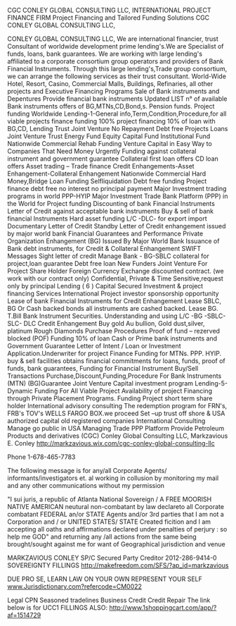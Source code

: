 CGC CONLEY GLOBAL CONSULTING LLC,
INTERNATIONAL PROJECT FINANCE FIRM
Project Financing and Tailored Funding Solutions
CGC CONLEY GLOBAL CONSULTING LLC,

CONLEY GLOBAL CONSULTING LLC, We are international financier, trust Consultant of worldwide development prime lending's.We are Specialist of funds, loans, bank guarantees. We are working with large lending's affiliated to a corporate consortium group operators and providers of Bank Financial Instruments. Through this large lending's,Trade group consortium, we can arrange the following services as their trust consultant.
World-Wide Hotel, Resort, Casino, Commercial Malls, Buildings, Refinaries, all other projects and Executive Financing Programs
Sale of Bank instruments and Depentures
Provide financial bank instruments
Updated LIST n° of available Bank instruments offers of BG,MTNs,CD,Bond,s.
Pension funds.
Project funding Worldwide
Lending-1-General info,Term,Condition,Procedure,for all viable projects finance funding
100% project financing 10% of loan with BG,CD,
Lending Trust
Joint Venture No Repayment Debt free Projects Loans
Joint Venture Trust
Energy Fund
Equity Capital Fund
Institutional Fund
Nationwide Commercial Rehab Funding
Venture Capital in Easy Way to Companies That Need Money Urgently
Funding against collateral instrument and government guarantee
Collateral first loan offers
CD loan offers
Asset trading – Trade finance
Credit Enhangements-Asset Enhangement-Collateral Enhangement
Nationwide Commercial Hard Money,Bridge Loan Funding
Selfliquidation Debt free funding
Project finance debt free no interest no principal payment
Major Investment trading programs in world PPP-HYIP
Major Investment Trade Bank Platform (PPP) in the World for Project funding
Discounting of bank Financial Instruments
Letter of Credit against acceptable bank instruments
Buy & sell of bank financial Instruments
Hard asset funding
L/C -DLC- for export import
Documentary Letter of Credit
Standby Letter of Credit enhangement issued by major world bank
Financial Guarantees and Performance
Private Organization Enhangement (BG) Issued By Major World Bank
Issuance of Bank debt instruments, for Credit & Collateral Enhangement
SWIFT Messages
Sight letter of credit
Manage Bank - BG-SBLC collateral for project,loan guarantee Debt free loan
New Funders Joint Venture For Project Share Holder
Foreign Currency Exchange discounted contract. (we work with our contract only)
Confidential, Private & Time Sensitive,request only by principal
Lending ( 6 ) Capital Secured Investment & project financing Services
International Project investor sponsorship opportunity
Lease of bank Financial Instruments for Credit Enhangement
Lease SBLC, BG Or Cash backed bonds all instruments are cashed backed.
Lease BG. T.Bill Bank Instrument Securities.
Understanding and using L/C -BG -SBLC-SLC- DLC Credit Enhangement
Buy gold Au bullion, Gold dust,silver, platinum
Rough Diamonds Purchase Procedures
Proof of fund – rezerved blocked (POF)
Funding 10% of loan Cash or Prime bank instruments and Government Guarantee
Letter of Intent / Loan or Investment Application.Underwriter for project Finance
Funding for MTNs. PPP. HYIP. buy & sell facilities
obtains financial commitments for loans, funds, proof of funds, bank guarantees,
Funding for Financial Instrument Buy/Sell Transactions
Purchase,Discount,Funding,Procedure For Bank Instruments (MTN) (BG)Guarantee
Joint Venture Capital investment program
Lending-5-Dynamic Funding For All Viable Project
Availability of project Financing through Private Placement Programs.
Funding Project short term share holder
International advisory consulting
The redemption program for FRN's, FRB's TOV's WELLS FARGO BOX.we proceed
Set –up trust off shore & USA authorized capital old registered companies
International Consulting
Manage go public in USA
Managing Trade PPP Platform
Provide Petroleum Products and derivatives
(CGC) Conley Global Consulting LLC, Markzavious E. Conley
http://markzavious.wix.com/cgc-conley-global-consulting-llc

Phone 1-678-465-7783
 
The following message is for any/all Corporate Agents/ informants/investigators et. al working in collusion by monitoring my mail and any other communications without my permission

"I sui juris, a republic of Atlanta National Sovereign / A FREE MOORISH NATIVE AMERICAN neutural non-combatant by law declareto all Corporate combatant FEDERAL an/or STATE Agents and/or 3rd parties that I am not a Corporation and / or UNITED STATES/ STATE Created ficition and I am accepting all oaths and affirmations declared under penalties of perjury : so help me GOD" and returning any /all actions from the same being brought/sought against me for want of Geographical jurisdiction and venue

MARKZAVIOUS CONLEY
SP/C Secured Party Creditor
2012-286-9414-0
SOVEREIGNTY FILLINGS
http://makefreedom.com/SFS/?ap_id=markzavious
 
DUE PRO SE, LEARN LAW ON YOUR OWN REPRESENT YOUR SELF
www.Jurisdictionary.com?refercode=CM0022
 
Legal CPN
Seasoned tradelines
Business Credit
Credit Repair
The link below is for UCC1 FILLINGS ALSO:
http://www.1shoppingcart.com/app/?af=1514729
